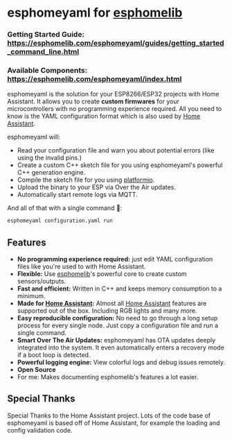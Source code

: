 # esphomeyaml for [esphomelib](https://github.com/OttoWinter/esphomelib)

### Getting Started Guide: https://esphomelib.com/esphomeyaml/guides/getting_started_command_line.html

### Available Components: https://esphomelib.com/esphomeyaml/index.html

esphomeyaml is the solution for your ESP8266/ESP32 projects with Home Assistant. It allows you to create **custom firmwares** for your microcontrollers with no programming experience required. All you need to know is the YAML configuration format which is also used by [Home Assistant](https://www.home-assistant.io).

esphomeyaml will:

 * Read your configuration file and warn you about potential errors (like using the invalid pins.)
 * Create a custom C++ sketch file for you using esphomeyaml's powerful C++ generation engine.
 * Compile the sketch file for you using [platformio](http://platformio.org/).
 * Upload the binary to your ESP via Over the Air updates.
 * Automatically start remote logs via MQTT.

And all of that with a single command 🎉:

```bash
esphomeyaml configuration.yaml run
```

## Features

 * **No programming experience required:** just edit YAML configuration
    files like you're used to with Home Assistant.
 * **Flexible:** Use [esphomelib](https://github.com/OttoWinter/esphomelib)'s powerful core to create custom sensors/outputs.
 * **Fast and efficient:** Written in C++ and keeps memory consumption to a minimum.
 * **Made for [Home Assistant](https://www.home-assistant.io):** Almost all [Home Assistant](https://www.home-assistant.io) features are supported out of the box. Including RGB lights and many more.
 * **Easy reproducible configuration:** No need to go through a long setup process for every single node. Just copy a configuration file and run a single command.
 * **Smart Over The Air Updates:** esphomeyaml has OTA updates deeply integrated into the system. It even automatically enters a recovery mode if a boot loop is detected.
 * **Powerful logging engine:** View colorful logs and debug issues remotely.
 * **Open Source**
 * For me: Makes documenting esphomelib's features a lot easier.

## Special Thanks

Special Thanks to the Home Assistant project. Lots of the code base of esphomeyaml is based off of Home Assistant, for example the loading and config validation code.
